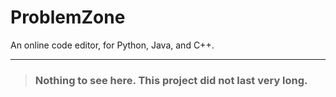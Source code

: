 ProblemZone
===========

An online code editor, for Python, Java, and C++.

-----

> ### Nothing to see here. This project did not last very long. 

